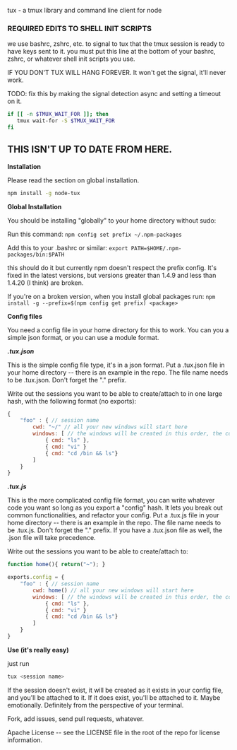 tux - a tmux library and command line client for node

### REQUIRED EDITS TO SHELL INIT SCRIPTS

we use bashrc, zshrc, etc. to signal to tux that the tmux session is ready to have keys sent to it.
you must put this line at the bottom of your bashrc, zshrc, or whatever shell init scripts you use.

IF YOU DON'T TUX WILL HANG FOREVER. It won't get the signal, it'll never work.

TODO: fix this by making the signal detection async and setting a timeout on it.

```bash
if [[ -n $TMUX_WAIT_FOR ]]; then
   tmux wait-for -S $TMUX_WAIT_FOR
fi
```

## THIS ISN'T UP TO DATE FROM HERE.

**Installation**

Please read the section on global installation.

``` bash
npm install -g node-tux
```

**Global Installation**

You should be installing "globally" to your home directory without sudo:

Run this command: ```npm config set prefix ~/.npm-packages```

Add this to your .bashrc or similar: ```export PATH=$HOME/.npm-packages/bin:$PATH```

this should do it but currently npm doesn't respect the prefix config.
It's fixed in the latest versions, but versions greater than 1.4.9 and less than 1.4.20 (I think) are broken.

If you're on a broken version, when you install global packages run: ```npm install -g --prefix=$(npm config get prefix) <package>```

**Config files**

You need a config file in your home directory for this to work. You can you a simple json format, or you can use a module format.

***.tux.json***

This is the simple config file type, it's in a json format. Put a .tux.json file in your home directory -- there is an example in the repo.
The file name needs to be .tux.json. Don't forget the "." prefix.

Write out the sessions you want to be able to create/attach to in one large hash, with the following format (no exports):

``` javascript
{
    "foo" : { // session name
        cwd: "~/" // all your new windows will start here
        windows: [ // the windows will be created in this order, the commands will be run
            { cmd: "ls" },
            { cmd: "vi" }
            { cmd: "cd /bin && ls"}
        ]
    }
}
```

***.tux.js***

This is the more complicated config file format, you can write whatever code you want so long as you export a  "config" hash. It lets you break out common functionalities, and refactor your config. Put a .tux.js file in your home directory -- there is an example in the repo.
The file name needs to be .tux.js. Don't forget the "." prefix. If you have a .tux.json file as well, the .json file will take precedence.

Write out the sessions you want to be able to create/attach to:

``` javascript
function home(){ return("~"); }

exports.config = {
    "foo" : { // session name
        cwd: home() // all your new windows will start here
        windows: [ // the windows will be created in this order, the commands will be run
            { cmd: "ls" },
            { cmd: "vi" }
            { cmd: "cd /bin && ls"}
        ]
    }
}
```

**Use (it's really easy)**

just run
``` bash
tux <session name>
```

If the session doesn't exist, it will be created as it exists in your config file, and you'll be attached to it.
If it does exist, you'll be attached to it. Maybe emotionally. Definitely from the perspective of your terminal.

Fork, add issues, send pull requests, whatever.

Apache License -- see the LICENSE file in the root of the repo for license information.
